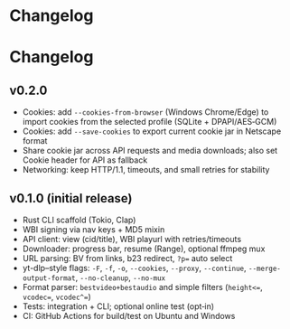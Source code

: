 # Changelog

# Changelog

## v0.2.0

- Cookies: add `--cookies-from-browser` (Windows Chrome/Edge) to import cookies from the selected profile (SQLite + DPAPI/AES‑GCM)
- Cookies: add `--save-cookies` to export current cookie jar in Netscape format
- Share cookie jar across API requests and media downloads; also set Cookie header for API as fallback
- Networking: keep HTTP/1.1, timeouts, and small retries for stability

## v0.1.0 (initial release)

- Rust CLI scaffold (Tokio, Clap)
- WBI signing via nav keys + MD5 mixin
- API client: view (cid/title), WBI playurl with retries/timeouts
- Downloader: progress bar, resume (Range), optional ffmpeg mux
- URL parsing: BV from links, b23 redirect, `?p=` auto select
- yt-dlp–style flags: `-F`, `-f`, `-o`, `--cookies`, `--proxy`, `--continue`, `--merge-output-format`, `--no-cleanup`, `--no-mux`
- Format parser: `bestvideo+bestaudio` and simple filters (`height<=`, `vcodec=`, `vcodec^=`)
- Tests: integration + CLI; optional online test (opt‑in)
- CI: GitHub Actions for build/test on Ubuntu and Windows
